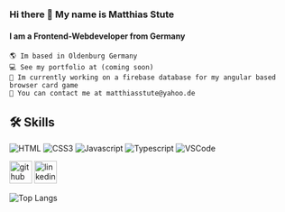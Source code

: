 ### Hi there 👋 My name is Matthias Stute 
#### I am a Frontend-Webdeveloper from Germany

    🌎 Im based in Oldenburg Germany
    💻 See my portfolio at (coming soon)
    🚀 Im currently working on a firebase database for my angular based browser card game 
    📧 You can contact me at matthiasstute@yahoo.de


## 🛠 Skills
![HTML](https://img.shields.io/badge/HTML5-E34F26?style=for-the-badge&logo=html5&logoColor=white)
![CSS3](https://img.shields.io/badge/CSS3-1572B6?style=for-the-badge&logo=css3&logoColor=white)
![Javascript](https://img.shields.io/badge/Javascript-F0DB4F?style=for-the-badge&labelColor=black&logo=javascript&logoColor=F0DB4F)
![Typescript](https://img.shields.io/badge/Typescript-007acc?style=for-the-badge&labelColor=black&logo=typescript&logoColor=007acc)
![VSCode](https://img.shields.io/badge/Visual_Studio-0078d7?style=for-the-badge&logo=visual%20studio&logoColor=white)

[<img src='https://cdn.jsdelivr.net/npm/simple-icons@3.0.1/icons/github.svg' alt='github' height='40'>](https://github.com/MatthiasStu)  [<img src='https://cdn.jsdelivr.net/npm/simple-icons@3.0.1/icons/linkedin.svg' alt='linkedin' height='40'>](https://www.linkedin.com/in/matthias-stute-664147305/)  

![Top Langs](https://github-readme-stats.vercel.app/api/top-langs/?username=MatthiasStu&langs_count=6)
